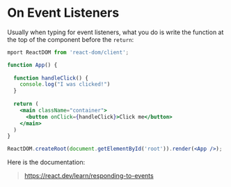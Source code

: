 # On Event Listeners
Usually when typing for event listeners, what you do is write the function at the top of the component before the `return`:

```jsx
mport ReactDOM from 'react-dom/client';

function App() {
  
  function handleClick() {
    console.log("I was clicked!")
  }
  
  return (
    <main className="container">
      <button onClick={handleClick}>Click me</button>
    </main>
  )
}

ReactDOM.createRoot(document.getElementById('root')).render(<App />);
```

Here is the documentation:
> https://react.dev/learn/responding-to-events